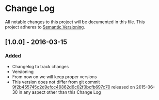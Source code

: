# Change Log
All notable changes to this project will be documented in this file.
This project adheres to [Semantic Versioning](http://semver.org/).

## [1.0.0] - 2016-03-15
### Added
- Changelog to track changes
- Versioning
 - From now on we will keep proper versions
 - This version does not differ from git commit [9f2b455745c2d9efcc49862d6c02f0bcfb697c70](https://github.com/bakaid/mtd64-ng/commit/9f2b455745c2d9efcc49862d6c02f0bcfb697c70) released on 2015-06-30 in any aspect other than this Change Log

